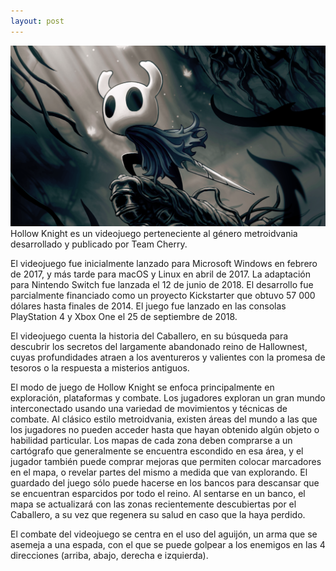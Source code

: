 ```yaml
---
layout: post
---
```

<img src="/images/fulls/1.png" class="fit image">Hollow Knight es un videojuego perteneciente al género metroidvania desarrollado y publicado por Team Cherry.

El videojuego fue inicialmente lanzado para Microsoft Windows en febrero de 2017, y más tarde para macOS y Linux en abril de 2017. La adaptación para Nintendo Switch fue lanzada el 12 de junio de 2018. El desarrollo fue parcialmente financiado como un proyecto Kickstarter que obtuvo 57 000 dólares hasta finales de 2014. 
El juego fue lanzado en las consolas PlayStation 4 y Xbox One el 25 de septiembre de 2018.

El videojuego cuenta la historia del Caballero, en su búsqueda para descubrir los secretos del largamente abandonado reino de Hallownest, cuyas profundidades atraen a los aventureros y valientes con la promesa de tesoros o la respuesta a misterios antiguos.

El modo de juego de Hollow Knight se enfoca principalmente en exploración, plataformas y combate. Los jugadores exploran un gran mundo interconectado usando una variedad de movimientos y técnicas de combate. Al clásico estilo metroidvania, existen áreas del mundo a las que los jugadores no pueden acceder hasta que hayan obtenido algún objeto o habilidad particular. Los mapas de cada zona deben comprarse a un cartógrafo que generalmente se encuentra escondido en esa área, y el jugador también puede comprar mejoras que permiten colocar marcadores en el mapa, o revelar partes del mismo a medida que van explorando. El guardado del juego sólo puede hacerse en los bancos para descansar que se encuentran esparcidos por todo el reino. Al sentarse en un banco, el mapa se actualizará con las zonas recientemente descubiertas por el Caballero, a su vez que regenera su salud en caso que la haya perdido.

El combate del videojuego se centra en el uso del aguijón, un arma que se asemeja a una espada, con el que se puede golpear a los enemigos en las 4 direcciones (arriba, abajo, derecha e izquierda).
